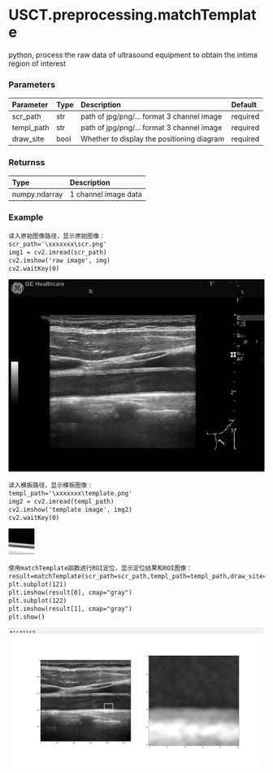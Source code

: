 # USCT.preprocessing.matchTemplate

python, process the raw data of ultrasound equipment to obtain the intima region of interest

### Parameters
| Parameter | Type | Description |  Default  |
|:----------|:-----|:------------|:----------|
|scr_path|str|path of jpg/png/... format 3 channel image|required|
|templ_path|str|path of jpg/png/... format 3 channel image|required|
|draw_site|bool|Whether to display the positioning diagram|required|

### Returnss
| Type | Description |
|:-----|:------------|
|numpy.ndarray| 1 channel image data|

### Example

```http
读入原始图像路径，显示原始图像：
scr_path='\xxxxxxx\scr.png'
img1 = cv2.imread(scr_path)
cv2.imshow('raw image', img)
cv2.waitKey(0)
```
![raw image](https://raw.githubusercontent.com/mango5505/my_model/main/3.JPG?token=GHSAT0AAAAAACGFRKLV5UZYEPUDEMGQ2NLMZISSANA "raw image")
```http
读入模板路径，显示模板图像：
templ_path='\xxxxxxx\template.png'
img2 = cv2.imread(templ_path)
cv2.imshow('template image', img2)
cv2.waitKey(0)
```
![template image](https://raw.githubusercontent.com/mango5505/my_model/main/44.png?token=GHSAT0AAAAAACGFRKLUO3TNDYP6TYCVBNMWZISSBBA "template image")
```http
使用matchTemplate函数进行ROI定位，显示定位结果和ROI图像：
result=matchTemplate(scr_path=scr_path,templ_path=templ_path,draw_site=Ture)
plt.subplot(121)
plt.imshow(result[0], cmap="gray")
plt.subplot(122)
plt.imshow(result[1], cmap="gray")
plt.show()
```
![result](https://raw.githubusercontent.com/mango5505/my_model/main/location.jpg?token=GHSAT0AAAAAACGFRKLVWVSBRHQ44VGQE4CCZISSFEQ "result")


